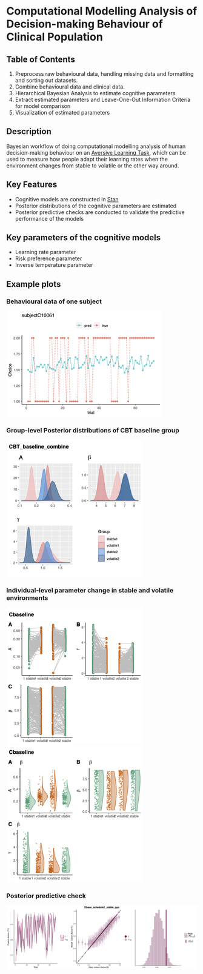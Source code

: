 # Computational Modelling Analysis of Decision-making Behaviour of Clinical Population 
## Table of Contents
1. Preprocess raw behavioural data, handling missing data and formatting and sorting out datasets.
2. Combine behavioural data and clinical data.
3. Hierarchical Bayesian Analysis to estimate cognitive parameters
4. Extract estimated parameters and Leave-One-Out Information Criteria for model comparison
5. Visualization of estimated parameters
## Description
Bayesian workflow of doing computational modelling analysis of human decision-making behaviour on an [Aversive Learning Task](https://dcu-ra-task.herokuapp.com/rat/testStudy/testParticipant), 
which can be used to measure how people adapt their learning rates when the environment changes from stable to volatile or the other way around.

## Key Features
- Cognitive models are constructed in [Stan](https://mc-stan.org/)
- Posterior distributions of the cognitive parameters are estimated
- Posterior predictive checks are conducted to validate the predictive performance of the models

## Key parameters of the cognitive models
- Learning rate parameter 
- Risk preference parameter
- Inverse temperature parameter

## Example plots
### Behavioural data of one subject
![C10061](sample_plots/subjectC10061.png) 
### Group-level Posterior distributions of CBT baseline group
![posterior](sample_plots/CBT_baseline_combine_pos.png) 
### Individual-level parameter change in stable and volatile environments
![individual](sample_plots/Cbaseline_change.png) ![individual_rain](sample_plots/Cbaseline_rain.png)
### Posterior predictive check
![ppc](sample_plots/Cbase_schedule1_stable_ppc.png)



